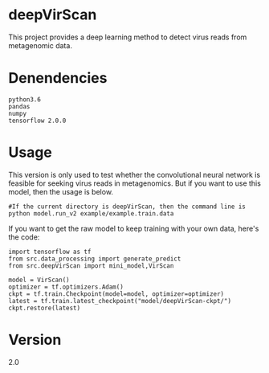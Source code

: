 # deepVirScan
This project provides a deep learning method to detect virus reads from metagenomic data.

# Denendencies
`python3.6`  
`pandas`  
`numpy`  
`tensorflow 2.0.0`  

# Usage
This version is only used to test whether the convolutional neural network is feasible for seeking virus reads in metagenomics. But if you want to use this model, then the usage is below.  
```
#If the current directory is deepVirScan, then the command line is 
python model.run_v2 example/example.train.data
```
If you want to get the raw model to keep training with your own data, here's the code:
```
import tensorflow as tf
from src.data_processing import generate_predict
from src.deepVirScan import mini_model,VirScan

model = VirScan()
optimizer = tf.optimizers.Adam()
ckpt = tf.train.Checkpoint(model=model, optimizer=optimizer)
latest = tf.train.latest_checkpoint("model/deepVirScan-ckpt/")
ckpt.restore(latest)
```

# Version
2.0



